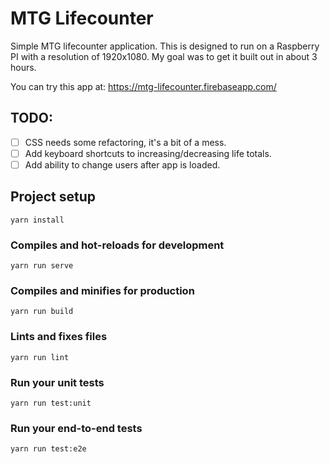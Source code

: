 # MTG Lifecounter

Simple MTG lifecounter application. This is designed to run on a Raspberry PI with a resolution of 1920x1080. My goal was to get it built out in about 3 hours.

You can try this app at: https://mtg-lifecounter.firebaseapp.com/

## TODO:
- [ ] CSS needs some refactoring, it's a bit of a mess.
- [ ] Add keyboard shortcuts to increasing/decreasing life totals.
- [ ] Add ability to change users after app is loaded.

## Project setup
```
yarn install
```

### Compiles and hot-reloads for development
```
yarn run serve
```

### Compiles and minifies for production
```
yarn run build
```

### Lints and fixes files
```
yarn run lint
```

### Run your unit tests
```
yarn run test:unit
```

### Run your end-to-end tests
```
yarn run test:e2e
```
